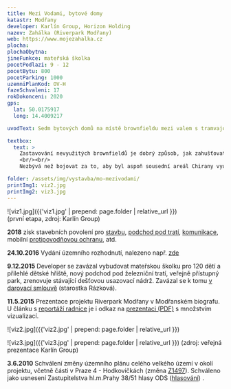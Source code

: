```yaml
---
title: Mezi Vodami, bytové domy
katastr: Modřany
developer: Karlín Group, Horizon Holding
nazev: Zahálka (Riverpark Modřany)
web: https://www.mojezahalka.cz
plocha:
plochaObytna:
jineFunkce: mateřská školka
pocetPodlazi: 9 - 12
pocetBytu: 800
pocetParking: 1000
uzemniPlanKod: OV-H
fazeSchvaleni: 17
rokDokonceni: 2020
gps:
  lat: 50.0175917
  long: 14.4009217

uvodText: Sedm bytových domů na místě brownfieldu mezi valem s tramvajovou tratí a valem s železnicí

textbox:
  text: >
    Zastavování nevyužitých brownfieldů je dobrý způsob, jak zahušťovat město, zvlášť když hned vedle jezdí tramvaj. Vzhledem k tomu, že se jedná o vybudování celé nové čtvrti, úplně zde ale chybí jakákoli občanská vybavenost (obchody, lékaři, pošta, škola). Na ní by se měl developer podílet.
    <br/><br/>
    Nezbývá než bojovat za to, aby byl aspoň sousední areál Chirany využit pro rozvoj města lépe, je to již poslední volný prostor v oblasti Belárie.

folder: /assets/img/vystavba/mo-mezivodami/
printImg1: viz2.jpg
printImg2: viz3.jpg
---
```


![viz1.jpg]({{'viz1.jpg' | prepend: page.folder | relative_url }})<br/>
(první etapa, zdroj: Karlín Group)

**2018** získ stavebních povolení pro [stavbu](https://www.praha12.cz/assets/File.ashx?id_org=80112&id_dokumenty=60963), [podchod pod tratí](https://www.praha12.cz/assets/File.ashx?id_org=80112&id_dokumenty=60020), [komunikace](https://www.praha12.cz/assets/File.ashx?id_org=80112&id_dokumenty=60832), mobilní [protipovodňovou ochranu](https://www.praha12.cz/assets/File.ashx?id_org=80112&id_dokumenty=61289), atd.

**24.10.2016** Vydání územního rozhodnutí, nalezeno např. [zde](http://bydlenivhodkovickach.cz/wp-content/uploads/2016/11/16_0889.pdf)

**9.12.2015** Developer se zavázal vybudovat mateřskou školku pro 120 dětí a přilehlé dětské hřiště, nový podchod pod železniční tratí, veřejně přístupný park, zrenovuje stávající dešťovou usazovací nádrž. Zavázal se k tomu [v darovací smlouvě](https://www.praha12.cz/assets/File.ashx?id_org=80112&id_dokumenty=44903) (starostka Rázková).

**11.5.2015** Prezentace projektu Riverpark Modřany v Modřanském biografu. U článku s [reportáží radnice](http://www.praha12.cz/prezentace%2Dprojektu%2Driverpark%2Dmodrany/d-39742/p1=2056) je i odkaz na [prezentaci (PDF)](http://www.praha12.cz/assets/File.ashx?id_org=80112&id_dokumenty=39746) s množstvím vizualizací.

![viz2.jpg]({{'viz2.jpg' | prepend: page.folder | relative_url }})

![viz3.jpg]({{'viz3.jpg' | prepend: page.folder | relative_url }})
(zdroj: veřejná prezentace Karlín Group)

**3.6.2010** Schválení změny územního plánu celého velkého území v okolí projektu, včetně části v Praze 4 - Hodkovičkách (změna [Z1497](https://app.iprpraha.cz/napp/zmeny/?id=922&action=view&presenter=Articlezmenyupravy)). Schváleno jako usnesení Zastupitelstva hl.m.Prahy 38/51 hlasy ODS ([hlasování](http://www.praha.eu/jnp/cz/o_meste/primator_a_volene_organy/zastupitelstvo/vysledky_hlasovani/index.html?periodId=18282&resolutionNumber=51&meeting=38&printNumber=&s=1&votingId=23181&start=&size=)) .
